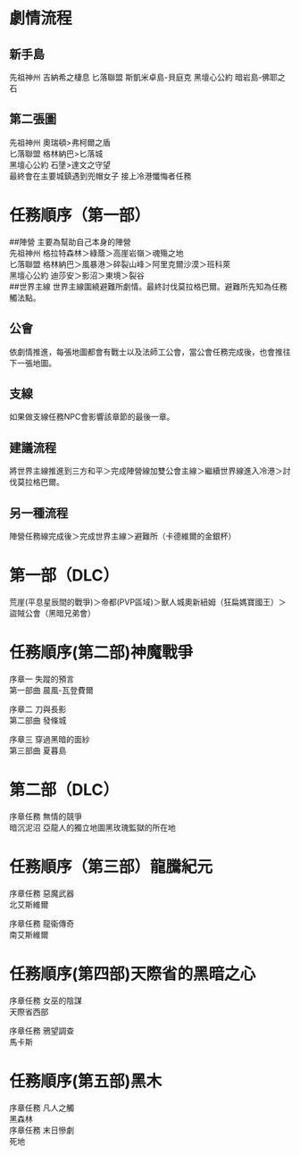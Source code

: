 # 劇情流程
## 新手島
先祖神州 吉納希之棲息
匕落聯盟 斯凱米卓島-貝庭克
黑壇心公約 暗岩島-佛耶之石

## 第二張圖
先祖神州 奧瑞頓>弗柯爾之盾  
匕落聯盟 格林納巴>匕落城  
黑壇心公約 石墬>達文之守望  
最終會在主要城鎮遇到兜帽女子
接上冷港懺悔者任務

# 任務順序（第一部）
##陣營
主要為幫助自己本身的陣營  
先祖神州 格拉特森林＞綠蔭＞高崖岩嶺＞魂殤之地  
匕落聯盟 格林納巴＞風暴港＞碎裂山峰＞阿里克爾沙漠＞班科萊  
黑壇心公約 迪莎安＞影沼＞東境＞裂谷  
##世界主線
世界主線圍繞避難所劇情。最終討伐莫拉格巴爾。避難所先知為任務觸法點。
## 公會
依劇情推進，每張地圖都會有戰士以及法師工公會，當公會任務完成後，也會推往下一張地圖。
## 支線
如果做支線任務NPC會影響該章節的最後一章。
## 建議流程
將世界主線推進到三方和平＞完成陣營線加雙公會主線＞繼續世界線進入冷港＞討伐莫拉格巴爾。
## 另一種流程
陣營任務線完成後＞完成世界主線＞避難所（卡德維爾的金銀杯）  
# 第一部（DLC）
荒崖(平息星辰間的戰爭)＞帝都(PVP區域)＞獸人城奧新紐姆（狂扁媽寶國王）＞盜賊公會（黑暗兄弟會）
# 任務順序(第二部)神魔戰爭
序章一 失蹤的預言  
第一部曲 晨風-瓦登費爾  

序章二 刀與長影  
第二部曲 發條城  

序章三 穿過黑暗的面紗  
第三部曲 夏暮島  
# 第二部（DLC）
序章任務 無情的競爭  
暗沉泥沼 亞龍人的獨立地圖黑玫瑰監獄的所在地  
# 任務順序（第三部）龍騰紀元
序章任務 惡魔武器  
北艾斯維爾  

序章任務  龍衞傳奇  
南艾斯維爾
# 任務順序(第四部)天際省的黑暗之心
序章任務 女巫的陰謀  
天際省西部  

序章任務 鴉望調查  
馬卡斯
# 任務順序(第五部)黑木
序章任務 凡人之觸  
黑森林  
序章任務 末日慘劇  
死地



